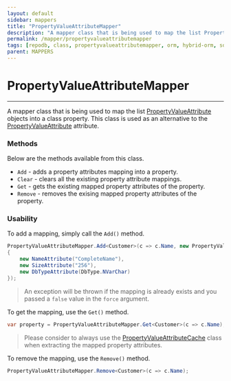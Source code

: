 ```yaml
---
layout: default
sidebar: mappers
title: "PropertyValueAttributeMapper"
description: "A mapper class that is being used to map the list PropertyValueAttribute objects into a class property. This class is used as an alternative to the PropertyValueAttribute attributes."
permalink: /mapper/propertyvalueattributemapper
tags: [repodb, class, propertyvalueattributemapper, orm, hybrid-orm, sqlserver, sqlite, mysql, postgresql]
parent: MAPPERS
---
```


# PropertyValueAttributeMapper

---

A mapper class that is being used to map the list [PropertyValueAttribute](/attribute/propertyvalueattribute) objects into a class property. This class is used as an alternative to the [PropertyValueAttribute](/attribute/propertyvalueattribute) attribute.

### Methods

Below are the methods available from this class.

- `Add` - adds a property attributes mapping into a property.
- `Clear` - clears all the existing property attribute mappings.
- `Get` - gets the existing mapped property attributes of the property.
- `Remove` - removes the exising mapped property attributes of the property.

### Usability

To add a mapping, simply call the `Add()` method.

```csharp
PropertyValueAttributeMapper.Add<Customer>(c => c.Name, new PropertyValueAttribute[]
{
    new NameAttribute("CompleteName"),
    new SizeAttribute("256"),
    new DbTypeAttribute(DbType.NVarChar)
});
```

> An exception will be thrown if the mapping is already exists and you passed a `false` value in the `force` argument.

To get the mapping, use the `Get()` method.

```csharp
var property = PropertyValueAttributeMapper.Get<Customer>(c => c.Name);
```

> Please consider to always use the [PropertyValueAttributeCache](/cacher/propertyvalueattributecache) class when extracting the mapped property attributes.

To remove the mapping, use the `Remove()` method.

```csharp
PropertyValueAttributeMapper.Remove<Customer>(c => c.Name);
```